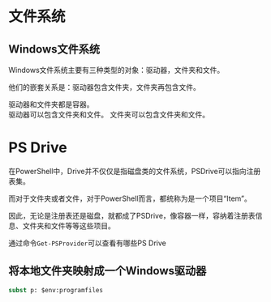 
# 文件系统

## Windows文件系统

Windows文件系统主要有三种类型的对象：驱动器，文件夹和文件。

他们的嵌套关系是：驱动器包含文件夹，文件夹再包含文件。

驱动器和文件夹都是容器。  
驱动器可以包含文件夹和文件。
文件夹可以包含文件夹和文件。

# PS Drive

在PowerShell中，Drive并不仅仅是指磁盘类的文件系统，PSDrive可以指向注册表集。

而对于文件夹或者文件，对于PowerShell而言，都统称为是一个项目“Item”。

因此，无论是注册表还是磁盘，就都成了PSDrive，像容器一样，容纳着注册表信息、文件夹和文件等等这些项目。

通过命令`Get-PSProvider`可以查看有哪些PS Drive

## 将本地文件夹映射成一个Windows驱动器

```cmd
subst p: $env:programfiles
```


```python

```
